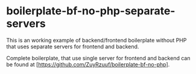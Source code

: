 # boilerplate-bf-no-php-separate-servers

This is an working example of backend/frontend boilerplate without PHP 
that uses separate servers for frontend and backend.

Complete boilerplate, that use single server for frontend and backend can be found at 
[https://github.com/ZuyRzuuf/boilerplate-bf-no-php].